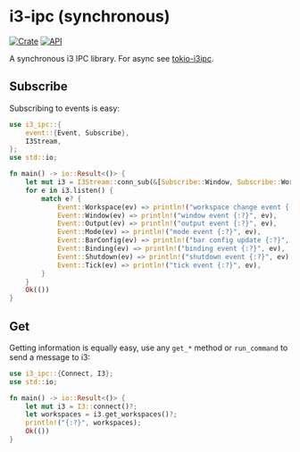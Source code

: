 # i3-ipc (synchronous)

[![Crate](https://img.shields.io/crates/v/i3_ipc.svg)](https://crates.io/crates/i3_ipc)
[![API](https://docs.rs/i3_ipc/badge.svg)](https://docs.rs/i3_ipc)

A synchronous i3 IPC library. For async see [tokio-i3ipc](https://github.com/leshow/tokio-i3ipc).

## Subscribe

Subscribing to events is easy:

```rust
use i3_ipc::{
    event::{Event, Subscribe},
    I3Stream,
};
use std::io;

fn main() -> io::Result<()> {
    let mut i3 = I3Stream::conn_sub(&[Subscribe::Window, Subscribe::Workspace])?;
    for e in i3.listen() {
        match e? {
            Event::Workspace(ev) => println!("workspace change event {:?}", ev),
            Event::Window(ev) => println!("window event {:?}", ev),
            Event::Output(ev) => println!("output event {:?}", ev),
            Event::Mode(ev) => println!("mode event {:?}", ev),
            Event::BarConfig(ev) => println!("bar config update {:?}", ev),
            Event::Binding(ev) => println!("binding event {:?}", ev),
            Event::Shutdown(ev) => println!("shutdown event {:?}", ev),
            Event::Tick(ev) => println!("tick event {:?}", ev),
        }
    }
    Ok(())
}
```

## Get

Getting information is equally easy, use any `get_*` method or `run_command` to send a message to i3:

```rust
use i3_ipc::{Connect, I3};
use std::io;

fn main() -> io::Result<()> {
    let mut i3 = I3::connect()?;
    let workspaces = i3.get_workspaces()?;
    println!("{:?}", workspaces);
    Ok(())
}
```
